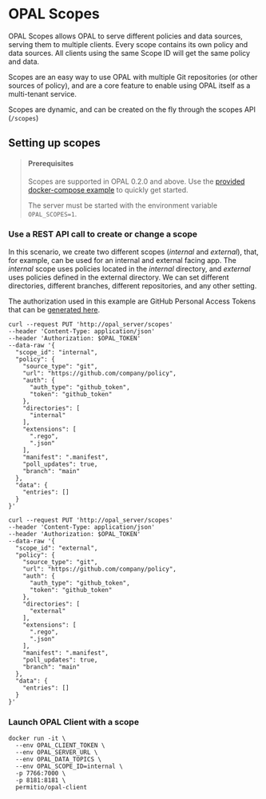# OPAL Scopes

OPAL Scopes allows OPAL to serve different policies and data sources,
serving them to multiple clients. Every scope contains its own policy and
data sources. All clients using the same Scope ID will get the same policy
and data.

Scopes are an easy way to use OPAL with multiple Git repositories
(or other sources of policy), and are a core feature to enable using
OPAL itself as a multi-tenant service.

Scopes are dynamic, and can be created on the fly through the scopes
API (`/scopes`)

## Setting up scopes

> #### Prerequisites
>
> Scopes are supported in OPAL 0.2.0 and above. Use the
> [provided docker-compose example](https://github.com/permitio/opal/blob/master/docker/docker-compose-scopes-example.yml)
> to quickly get started.
>
> The server must be started with the environment variable
> `OPAL_SCOPES=1`.

### Use a REST API call to create or change a scope

In this scenario, we create two different scopes (_internal_ and _external_),
that, for example, can be used for an internal and external facing app.
The _internal_ scope uses policies located in the _internal_ directory,
and _external_ uses policies defined in the external directory. We can set
different directories, different branches, different repositories, and any
other setting.

The authorization used in this example are GitHub Personal Access Tokens that
can be [generated here](https://github.com/settings/tokens).

```shell
curl --request PUT 'http://opal_server/scopes'
--header 'Content-Type: application/json'
--header 'Authorization: $OPAL_TOKEN'
--data-raw '{
  "scope_id": "internal",
  "policy": {
    "source_type": "git",
    "url": "https://github.com/company/policy",
    "auth": {
      "auth_type": "github_token",
      "token": "github_token"
    },
    "directories": [
      "internal"
    ],
    "extensions": [
      ".rego",
      ".json"
    ],
    "manifest": ".manifest",
    "poll_updates": true,
    "branch": "main"
  },
  "data": {
    "entries": []
  }
}'
```

```shell
curl --request PUT 'http://opal_server/scopes'
--header 'Content-Type: application/json'
--header 'Authorization: $OPAL_TOKEN'
--data-raw '{
  "scope_id": "external",
  "policy": {
    "source_type": "git",
    "url": "https://github.com/company/policy",
    "auth": {
      "auth_type": "github_token",
      "token": "github_token"
    },
    "directories": [
      "external"
    ],
    "extensions": [
      ".rego",
      ".json"
    ],
    "manifest": ".manifest",
    "poll_updates": true,
    "branch": "main"
  },
  "data": {
    "entries": []
  }
}'
```

### Launch OPAL Client with a scope

```shell
docker run -it \
  --env OPAL_CLIENT_TOKEN \
  --env OPAL_SERVER_URL \
  --env OPAL_DATA_TOPICS \
  --env OPAL_SCOPE_ID=internal \
  -p 7766:7000 \
  -p 8181:8181 \
  permitio/opal-client
```
